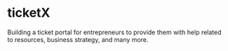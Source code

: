 # ticketX
Building a ticket portal for entrepreneurs to provide them with help related to resources, business strategy, and many more.
